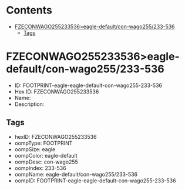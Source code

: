 



Contents
========

* [FZECONWAGO255233536>eagle-default/con-wago255/233-536](#fzeconwago255233536eagle-defaultcon-wago255233-536)
	* [Tags](#tags)

# FZECONWAGO255233536>eagle-default/con-wago255/233-536

- ID: FOOTPRINT-eagle-eagle-default-con-wago255-233-536
- Hex ID: FZECONWAGO255233536
- Name: 
- Description: 

## Tags

- hexID: FZECONWAGO255233536
- oompType: FOOTPRINT
- oompSize: eagle
- oompColor: eagle-default
- oompDesc: con-wago255
- oompIndex: 233-536
- oompName: eagle-default/con-wago255/233-536
- oompID: FOOTPRINT-eagle-eagle-default-con-wago255-233-536
